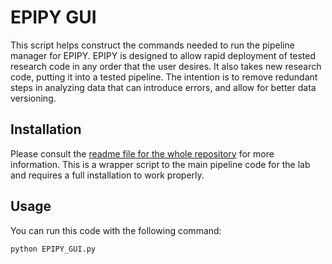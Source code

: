# EPIPY GUI

This script helps construct the commands needed to run the pipeline manager for EPIPY. EPIPY is designed to allow rapid deployment of tested research code in any order that the user desires. It also takes new research code, putting it into a tested pipeline. The intention is to remove redundant steps in analyzing data that can introduce errors, and allow for better data versioning.

## Installation
Please consult the [readme file for the whole repository](https://github.com/penn-cnt/CNT-codehub) for more information. This is a wrapper script to the main pipeline code for the lab and requires a full installation to work properly.

## Usage

You can run this code with the following command:

```
python EPIPY_GUI.py
```